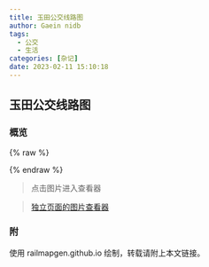 ```yaml
---
title: 玉田公交线路图
author: Gaein nidb
tags: 
  - 公交
  - 生活
categories: [杂记]
date: 2023-02-11 15:10:18
---
```


## 玉田公交线路图

### 概览

{% raw %}

<link rel="stylesheet" href="https://cdnjs.cloudflare.com/ajax/libs/viewerjs/1.11.2/viewer.min.css" integrity="sha512-9EosEckNJFma9X2uo5ysGPhVf/dcZTuZUBVW2A9QcWBd0HAx6zs+FK+wsBGhl91uFfDI4ZY+/7MVhtYU4tXEig==" crossorigin="anonymous" referrerpolicy="no-referrer" />
<script src="https://cdnjs.cloudflare.com/ajax/libs/viewerjs/1.11.2/viewer.min.js" integrity="sha512-1TCjsgfYd9edJ4mO6sb8rLzhnGpnFR4GazDGVhDekHrOHU7y7vcqGiO+4yW0HIDBoIY/ocbM/BrXxg8dYO6wSQ==" crossorigin="anonymous" referrerpolicy="no-referrer"></script>

<img style="display: none;" id="image" src="https://img.cdn.gaein.cn/website_used/yutian-map-viewer/overview.svg" alt="玉田公交线路图" />

<script>
    const viewer = new Viewer(document.getElementById('image'), {
        navbar: false,
        slideOnTouch: false,
        title: () => "玉田公交线路图",
        toolbar: {
            zoomIn: true,
            zoomOut: true,
            oneToOne: true
        },
        viewed() {
            viewer.moveTo(-512, 320);
            viewer.zoomTo(1.5);
        },
    });
</script>

{% endraw %}

> 点击图片进入查看器

> [独立页面的图片查看器](https://static.cdn.gaein.cn/yutian-bus-map-viewer/)

### 附

使用 railmapgen.github.io 绘制，转载请附上本文链接。
